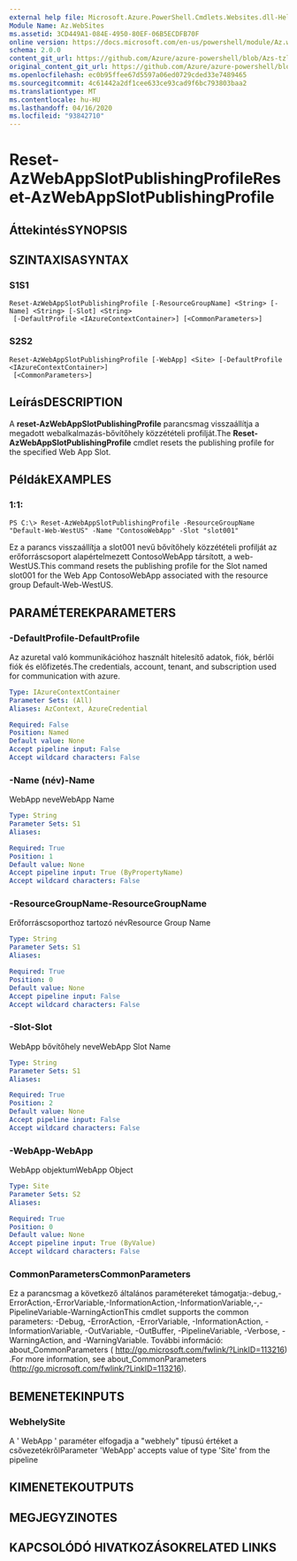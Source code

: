 ```yaml
---
external help file: Microsoft.Azure.PowerShell.Cmdlets.Websites.dll-Help.xml
Module Name: Az.WebSites
ms.assetid: 3CD449A1-084E-4950-80EF-06B5ECDFB70F
online version: https://docs.microsoft.com/en-us/powershell/module/Az.websites/reset-Azwebappslotpublishingprofile
schema: 2.0.0
content_git_url: https://github.com/Azure/azure-powershell/blob/Azs-tzl/src/Websites/Websites/help/Reset-AzWebAppSlotPublishingProfile.md
original_content_git_url: https://github.com/Azure/azure-powershell/blob/Azs-tzl/src/Websites/Websites/help/Reset-AzWebAppSlotPublishingProfile.md
ms.openlocfilehash: ec0b95ffee67d5597a06ed0729cded33e7489465
ms.sourcegitcommit: 4c61442a2df1cee633ce93cad9f6bc793803baa2
ms.translationtype: MT
ms.contentlocale: hu-HU
ms.lasthandoff: 04/16/2020
ms.locfileid: "93842710"
---
```

# <span data-ttu-id="e2d00-101">Reset-AzWebAppSlotPublishingProfile</span><span class="sxs-lookup"><span data-stu-id="e2d00-101">Reset-AzWebAppSlotPublishingProfile</span></span>

## <span data-ttu-id="e2d00-102">Áttekintés</span><span class="sxs-lookup"><span data-stu-id="e2d00-102">SYNOPSIS</span></span>

## <span data-ttu-id="e2d00-103">SZINTAXISA</span><span class="sxs-lookup"><span data-stu-id="e2d00-103">SYNTAX</span></span>

### <span data-ttu-id="e2d00-104">S1</span><span class="sxs-lookup"><span data-stu-id="e2d00-104">S1</span></span>
```
Reset-AzWebAppSlotPublishingProfile [-ResourceGroupName] <String> [-Name] <String> [-Slot] <String>
 [-DefaultProfile <IAzureContextContainer>] [<CommonParameters>]
```

### <span data-ttu-id="e2d00-105">S2</span><span class="sxs-lookup"><span data-stu-id="e2d00-105">S2</span></span>
```
Reset-AzWebAppSlotPublishingProfile [-WebApp] <Site> [-DefaultProfile <IAzureContextContainer>]
 [<CommonParameters>]
```

## <span data-ttu-id="e2d00-106">Leírás</span><span class="sxs-lookup"><span data-stu-id="e2d00-106">DESCRIPTION</span></span>
<span data-ttu-id="e2d00-107">A **reset-AzWebAppSlotPublishingProfile** parancsmag visszaállítja a megadott webalkalmazás-bővítőhely közzétételi profilját.</span><span class="sxs-lookup"><span data-stu-id="e2d00-107">The **Reset-AzWebAppSlotPublishingProfile** cmdlet resets the publishing profile for the specified Web App Slot.</span></span>

## <span data-ttu-id="e2d00-108">Példák</span><span class="sxs-lookup"><span data-stu-id="e2d00-108">EXAMPLES</span></span>

### <span data-ttu-id="e2d00-109">1:</span><span class="sxs-lookup"><span data-stu-id="e2d00-109">1:</span></span>
```
PS C:\> Reset-AzWebAppSlotPublishingProfile -ResourceGroupName "Default-Web-WestUS" -Name "ContosoWebApp" -Slot "slot001"
```

<span data-ttu-id="e2d00-110">Ez a parancs visszaállítja a slot001 nevű bővítőhely közzétételi profilját az erőforráscsoport alapértelmezett ContosoWebApp társított, a web-WestUS.</span><span class="sxs-lookup"><span data-stu-id="e2d00-110">This command resets the publishing profile for the Slot named slot001 for the Web App ContosoWebApp associated with the resource group Default-Web-WestUS.</span></span>

## <span data-ttu-id="e2d00-111">PARAMÉTEREK</span><span class="sxs-lookup"><span data-stu-id="e2d00-111">PARAMETERS</span></span>

### <span data-ttu-id="e2d00-112">-DefaultProfile</span><span class="sxs-lookup"><span data-stu-id="e2d00-112">-DefaultProfile</span></span>
<span data-ttu-id="e2d00-113">Az azuretal való kommunikációhoz használt hitelesítő adatok, fiók, bérlői fiók és előfizetés.</span><span class="sxs-lookup"><span data-stu-id="e2d00-113">The credentials, account, tenant, and subscription used for communication with azure.</span></span>

```yaml
Type: IAzureContextContainer
Parameter Sets: (All)
Aliases: AzContext, AzureCredential

Required: False
Position: Named
Default value: None
Accept pipeline input: False
Accept wildcard characters: False
```

### <span data-ttu-id="e2d00-114">-Name (név)</span><span class="sxs-lookup"><span data-stu-id="e2d00-114">-Name</span></span>
<span data-ttu-id="e2d00-115">WebApp neve</span><span class="sxs-lookup"><span data-stu-id="e2d00-115">WebApp Name</span></span>

```yaml
Type: String
Parameter Sets: S1
Aliases: 

Required: True
Position: 1
Default value: None
Accept pipeline input: True (ByPropertyName)
Accept wildcard characters: False
```

### <span data-ttu-id="e2d00-116">-ResourceGroupName</span><span class="sxs-lookup"><span data-stu-id="e2d00-116">-ResourceGroupName</span></span>
<span data-ttu-id="e2d00-117">Erőforráscsoporthoz tartozó név</span><span class="sxs-lookup"><span data-stu-id="e2d00-117">Resource Group Name</span></span>

```yaml
Type: String
Parameter Sets: S1
Aliases: 

Required: True
Position: 0
Default value: None
Accept pipeline input: False
Accept wildcard characters: False
```

### <span data-ttu-id="e2d00-118">-Slot</span><span class="sxs-lookup"><span data-stu-id="e2d00-118">-Slot</span></span>
<span data-ttu-id="e2d00-119">WebApp bővítőhely neve</span><span class="sxs-lookup"><span data-stu-id="e2d00-119">WebApp Slot Name</span></span>

```yaml
Type: String
Parameter Sets: S1
Aliases: 

Required: True
Position: 2
Default value: None
Accept pipeline input: False
Accept wildcard characters: False
```

### <span data-ttu-id="e2d00-120">-WebApp</span><span class="sxs-lookup"><span data-stu-id="e2d00-120">-WebApp</span></span>
<span data-ttu-id="e2d00-121">WebApp objektum</span><span class="sxs-lookup"><span data-stu-id="e2d00-121">WebApp Object</span></span>

```yaml
Type: Site
Parameter Sets: S2
Aliases: 

Required: True
Position: 0
Default value: None
Accept pipeline input: True (ByValue)
Accept wildcard characters: False
```

### <span data-ttu-id="e2d00-122">CommonParameters</span><span class="sxs-lookup"><span data-stu-id="e2d00-122">CommonParameters</span></span>
<span data-ttu-id="e2d00-123">Ez a parancsmag a következő általános paramétereket támogatja:-debug,-ErrorAction,-ErrorVariable,-InformationAction,-InformationVariable,-,-PipelineVariable-WarningAction</span><span class="sxs-lookup"><span data-stu-id="e2d00-123">This cmdlet supports the common parameters: -Debug, -ErrorAction, -ErrorVariable, -InformationAction, -InformationVariable, -OutVariable, -OutBuffer, -PipelineVariable, -Verbose, -WarningAction, and -WarningVariable.</span></span> <span data-ttu-id="e2d00-124">További információ: about_CommonParameters ( http://go.microsoft.com/fwlink/?LinkID=113216) .</span><span class="sxs-lookup"><span data-stu-id="e2d00-124">For more information, see about_CommonParameters (http://go.microsoft.com/fwlink/?LinkID=113216).</span></span>

## <span data-ttu-id="e2d00-125">BEMENETEK</span><span class="sxs-lookup"><span data-stu-id="e2d00-125">INPUTS</span></span>

### <span data-ttu-id="e2d00-126">Webhely</span><span class="sxs-lookup"><span data-stu-id="e2d00-126">Site</span></span>
<span data-ttu-id="e2d00-127">A ' WebApp ' paraméter elfogadja a "webhely" típusú értéket a csővezetékről</span><span class="sxs-lookup"><span data-stu-id="e2d00-127">Parameter 'WebApp' accepts value of type 'Site' from the pipeline</span></span>

## <span data-ttu-id="e2d00-128">KIMENETEK</span><span class="sxs-lookup"><span data-stu-id="e2d00-128">OUTPUTS</span></span>

## <span data-ttu-id="e2d00-129">MEGJEGYZI</span><span class="sxs-lookup"><span data-stu-id="e2d00-129">NOTES</span></span>

## <span data-ttu-id="e2d00-130">KAPCSOLÓDÓ HIVATKOZÁSOK</span><span class="sxs-lookup"><span data-stu-id="e2d00-130">RELATED LINKS</span></span>

